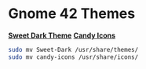 # Gnome 42 Themes

[**Sweet Dark Theme**](https://www.gnseahorseome-look.org/p/1253385/)
[**Candy Icons**](https://www.gnome-look.org/p/1305251)

```Bash
sudo mv Sweet-Dark /usr/share/themes/
sudo mv candy-icons /usr/share/icons/
```

